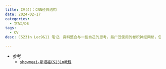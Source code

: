 ```yaml
---
title: CV(4)：CNN经典结构
date: 2024-02-17
categories:
  - 学AI/DS
tags:
  - CV
desc: CS231n Lec9&11 笔记，资料整合与一些自己的思考。最广泛使用的卷积神经网络，包括经典结构（AlexNet、VGG、GoogLeNet、ResNet）和一些新的结构（Network in Network、Resnet改进、FractalNet)等循环神经网络RNN的多种形式（1对1、1对多、多对1、多对多），语言模型 ，图像标注，视觉问答，注意力模型，RNN梯度流等。

---
```


- 参考
    - <a href="https://www.showmeai.tech/article-detail/260">`showmeai-斯坦福CS231n教程`</a>

